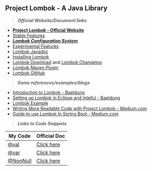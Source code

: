 ## Project Lombok - A Java Library

> ***Official Website/Document links***
- [**Project Lombok - Official Website**](https://projectlombok.org/)
- [Stable Features](https://projectlombok.org/features/all)
- [***Lombok Configuration System***](https://projectlombok.org/features/configuration)
- [Experimental Features](https://projectlombok.org/features/experimental/all)
- [Lombok Javadoc](https://projectlombok.org/api/)
- [Installing Lombok](https://projectlombok.org/setup/overview)
- [Lombok Download](https://projectlombok.org/download) and [Lombok Changelog](https://projectlombok.org/changelog)
- [Lombok Maven Plugin](http://anthonywhitford.com/lombok.maven/lombok-maven-plugin/)
- [Lombok GitHub](https://github.com/projectlombok)

> ***Some references/examples/blogs***
- [Introduction to Lombok - Baeldung](https://www.baeldung.com/intro-to-project-lombok)
- [Setting up Lombok in Eclipse and IntelliJ - Baeldung](https://www.baeldung.com/lombok-ide)
- [Lombok Example](https://javabydeveloper.com/lombok-spring-boot-example/)
- [Writing More Readable Code with Project Lombok - Medium.com](https://medium.com/@yigitcannalci/how-to-use-project-lombok-with-spring-boot-ac84bd6047d1)
- [Guide to use Lombok In Spring Boot - Medium.com](https://medium.com/spring-boot/guide-to-use-lombok-in-spring-boot-4e2035545f65)

> ***Links to Code Snippets***

| My Code | Official Doc |
|--|--|
| [@val](https://github.com/Harishankar-GitHub/Project-Lombok/blob/main/Exploring-Project-Lombok/src/main/java/com/lombok1/val/Val.java) | [Click here](https://projectlombok.org/features/val) |
| [@var](https://github.com/Harishankar-GitHub/Project-Lombok/blob/main/Exploring-Project-Lombok/src/main/java/com/lombok2/var/Var.java) | [Click here](https://projectlombok.org/features/var) |
| [@NonNull]() | [Click here](https://projectlombok.org/features/NonNull) |

